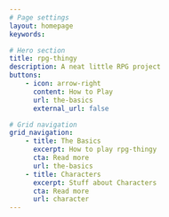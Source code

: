 ```yaml
---
# Page settings
layout: homepage
keywords:

# Hero section
title: rpg-thingy
description: A neat little RPG project
buttons:
    - icon: arrow-right
      content: How to Play
      url: the-basics
      external_url: false

# Grid navigation
grid_navigation:
    - title: The Basics
      excerpt: How to play rpg-thingy
      cta: Read more
      url: the-basics
    - title: Characters
      excerpt: Stuff about Characters
      cta: Read more
      url: character
---
```

